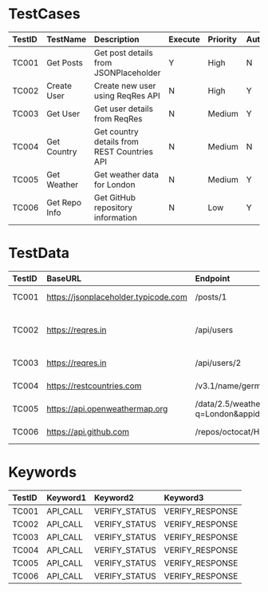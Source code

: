 # TestCases

| TestID   | TestName      | Description                                 | Execute   | Priority   | AuthRequired   |
|:---------|:--------------|:--------------------------------------------|:----------|:-----------|:---------------|
| TC001    | Get Posts     | Get post details from JSONPlaceholder       | Y         | High       | N              |
| TC002    | Create User   | Create new user using ReqRes API            | N         | High       | Y              |
| TC003    | Get User      | Get user details from ReqRes                | N         | Medium     | Y              |
| TC004    | Get Country   | Get country details from REST Countries API | N         | Medium     | N              |
| TC005    | Get Weather   | Get weather data for London                 | N         | Medium     | Y              |
| TC006    | Get Repo Info | Get GitHub repository information           | N         | Low        | Y              |

# TestData

| TestID   | BaseURL                              | Endpoint                                                    | Method   | Headers                                | RequestBody                           |   ExpectedStatus | ValidationPath   | ExpectedValue          |
|:---------|:-------------------------------------|:------------------------------------------------------------|:---------|:---------------------------------------|:--------------------------------------|-----------------:|:-----------------|:-----------------------|
| TC001    | https://jsonplaceholder.typicode.com | /posts/1                                                    | GET      | Content-Type: application/json         | nan                                   |              200 | title            | sunt aut facere        |
| TC002    | https://reqres.in                    | /api/users                                                  | POST     | Content-Type: application/json         | {"name": "John Doe","job": "QA Lead"} |              201 | $.name           | John Doe               |
| TC003    | https://reqres.in                    | /api/users/2                                                | GET      | Content-Type: application/json         | nan                                   |              200 | $.data.email     | janet.weaver@reqres.in |
| TC004    | https://restcountries.com            | /v3.1/name/germany                                          | GET      | Content-Type: application/json         | nan                                   |              200 | $.[0].capital[0] | Berlin                 |
| TC005    | https://api.openweathermap.org       | /data/2.5/weather?q=London&appid=6aa6cd8c45d248d374aac371cd | GET      | Content-Type: application/json         | nan                                   |              200 | $.name           | London                 |
| TC006    | https://api.github.com               | /repos/octocat/Hello-World                                  | GET      | Accept: application/vnd.github.v3+json | nan                                   |              200 | $.name           | Hello-World            |

# Keywords

| TestID   | Keyword1   | Keyword2      | Keyword3        |
|:---------|:-----------|:--------------|:----------------|
| TC001    | API_CALL   | VERIFY_STATUS | VERIFY_RESPONSE |
| TC002    | API_CALL   | VERIFY_STATUS | VERIFY_RESPONSE |
| TC003    | API_CALL   | VERIFY_STATUS | VERIFY_RESPONSE |
| TC004    | API_CALL   | VERIFY_STATUS | VERIFY_RESPONSE |
| TC005    | API_CALL   | VERIFY_STATUS | VERIFY_RESPONSE |
| TC006    | API_CALL   | VERIFY_STATUS | VERIFY_RESPONSE |

